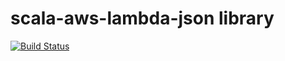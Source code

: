 # scala-aws-lambda-json library
[![Build Status](https://travis-ci.org/camilosampedro/scala-aws-lambda-json.svg?branch=master)](https://travis-ci.org/camilosampedro/scala-aws-lambda-json)